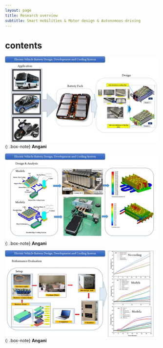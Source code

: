 ```yaml
---
layout: page
title: Research overview
subtitle: Smart mobilities & Motor design & Autonomous-driving
---
```


# contents
![labpic](https://github.com/hrchalab/hrchalab.github.io/blob/master/assets/img/battery(2).JPG?raw=true)
{: .box-note}
**Angani**

![labpic](https://github.com/hrchalab/hrchalab.github.io/blob/master/assets/img/battery(3).JPG?raw=true)
{: .box-note}
**Angani**

![labpic](https://github.com/hrchalab/hrchalab.github.io/blob/master/assets/img/battery(1).JPG?raw=true)
{: .box-note}
**Angani**

